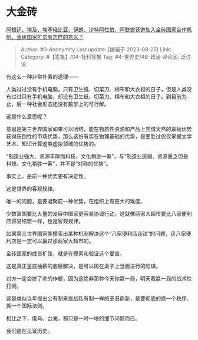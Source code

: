 # 大金砖
[阿根廷、埃及、埃塞俄比亚、伊朗、沙特阿拉伯、阿联酋获邀加入金砖国家合作机制，金砖国家扩员有怎样的意义？](https://www.zhihu.com/question/618935027/answer/3181390765)

> Author: #0-Anonymity
> Last update: [编辑于 2023-08-25]
> Link:
> Category: #【答集】/04-社科答集 
> Tag: #4-世界史/4B-政治
> 评论区:
> 泛讨论:

有这么一种非常朴素的道理——

人类过过没有手机电脑，只有卫生纸、切菜刀、棉布和大衣柜的日子，但是人类没有过过只有手机电脑，却没有卫生纸、切菜刀、棉布和大衣柜的日子。到目前为止，后一种社会形态还没有数学上的可行解。

这是什么意思呢？

意思是第三世界国家如果可以团结，能在物质性资源和产品上凭借天然的禀赋优势获得压倒性的市场优势，那么这份有实在物理基础的优势，是要胜过仅仅掌握文学艺术、知识计算这类虚拟领域的优势的。

“制造业强大、资源丰厚而科技、文化稍逊一筹”，与“制造业孱弱、资源匮乏但是科技、文化稍胜一筹”，并不是“对称的优势”。

事实上，是前一种优势更有决定性。

这是世界的客观规律。

唯一的问题，是要凝聚前一种优势，在组织上有更大的难度。

少数富国要比大量的发展中国家更容易协调行动，这就像两家大超市要比八家便利店容易结盟一样，也是客观规律。

如果第三世界国家能摸索出某种机制解决这个“八家便利店连锁”的问题，这八家便利店是一定可以赢过那两家大超市的。

金砖国家的成员扩张，就是在摸索和验证这个要害。

这是真正釜底抽薪的底层解决，是可以摊在桌子上当面进行的阳谋。

对方一定会拼了命的作梗，因为这绝非那种今天你赢一局，明天我赢一局的战术性打闹，

这是类似当年提出公有制来挑战私有制一样的革旧鼎新，是要彻底的换一个秩序、换一个国际法则。

相比之下，俄乌、台海，都只是一时一地的细节问题而已。

我们是在见证历史。
